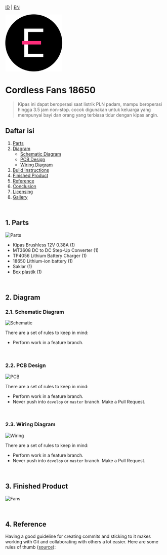 [ID](./README.md) | [EN](./README-en.md)


[<img src="./img/logo.png" width="180" height="180">](http://fikifir.com)

# Cordless Fans 18650

> Kipas ini dapat beroperasi saat listrik PLN padam, mampu beroperasi hingga 3.5 jam non-stop. cocok digunakan untuk keluarga yang mempunyai bayi dan orang yang terbiasa tidur dengan kipas angin.


## Daftar isi

1. [Parts](#parts)
2. [Diagram](#diagram)
	- [Schematic Diagram](#schematic)
	- [PCB Design](#pcb)
	- [Wiring Diagram](#wiring)
3. [Build Instructions](#wiring)
4. [Finished Product](#finished)
5. [Reference](#reference)
6. [Conclusion](#conclusion)
7. [Licensing](#licensing)
8. [Gallery](#gallery)

<a name="parts"></a>
<br>

## 1. Parts

![Parts](/img/parts.jpg)

- Kipas Brushless 12V 0.38A (1)
- MT3608 DC to DC Step-Up Converter (1)
- TP4056 Lithium Battery Charger (1)
- 18650 Lithium-ion battery (1)
- Saklar (1)
- Box plastik (1)

<a name="diagram"></a>
<br>

## 2. Diagram

<a name="schematic"></a>

### 2.1. Schematic Diagram

![Schematic](/img/schematic.jpg)

There are a set of rules to keep in mind:
* Perform work in a feature branch.

<a name="pcb"></a>
<br>

### 2.2. PCB Design
 
![PCB](/img/wiring.jpg)
 
There are a set of rules to keep in mind:
* Perform work in a feature branch.
* Never push into `develop` or `master` branch. Make a Pull Request.

<a name="wiring"></a>
<br>

### 2.3. Wiring Diagram
 
![Wiring](/img/wiring.jpg)
 
There are a set of rules to keep in mind:
* Perform work in a feature branch.
* Never push into `develop` or `master` branch. Make a Pull Request.

<a name="finished"></a>
<br>

## 3. Finished Product

![Fans](/img/fans.jpg)

<a name="reference"></a>
<br>

## 4. Reference

Having a good guideline for creating commits and sticking to it makes working with Git and collaborating with others a lot easier. Here are some rules of thumb ([source](https://chris.beams.io/posts/git-commit/#seven-rules)):
